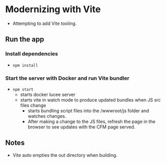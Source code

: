 # Modernizing with Vite

- Attempting to add Vite tooling.

## Run the app

### Install dependencies

- `npm install`

### Start the server with Docker and run Vite bundler

- `npm start`
  - starts docker lucee server
  - starts vite in watch mode to produce updated bundles when JS src files change
    - starts bundling script files into the /wwwroot/js folder and watches changes.
    - After making a change to the JS files, refresh the page in the browser to see updates with the CFM page served.

## Notes

- Vite auto empties the out directory when building.
